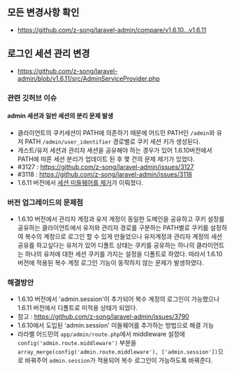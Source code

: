 ## 모든 변경사항 확인
- https://github.com/z-song/laravel-admin/compare/v1.6.10...v1.6.11

## 로그인 세션 관리 변경
- https://github.com/z-song/laravel-admin/blob/v1.6.11/src/AdminServiceProvider.php

### 관련 깃허브 이슈
#### admin 세션과 일반 세션의 분리 문제 발생
- 클라이언트의 쿠키세션이 PATH에 의존하기 때문에 어드민 PATH인 `/admin`와 유저 PATH `/admin/user_identifier` 경로별로 쿠키 세션 키가 생성된다.
- 게스트/유저 세션과 관리자 세션을 공유해야 하는 경우가 있어 1.6.10버전에서 PATH에 따른 세션 분리가 업데이트 된 후 몇 건의 문제 제기가 있었다.
- #3127 : https://github.com/z-song/laravel-admin/issues/3127
- #3118 : https://github.com/z-song/laravel-admin/issues/3118
- 1.6.11 버전에서 [세션 미들웨어를 제거](https://github.com/zishang520/laravel-admin/commit/3312502e627058d4d81dc90dae5a9b137e829ca3)가 이뤄졌다.

### 버전 업그레이드의 문제점
- 1.6.10 버전에서 관리자 계정과 유저 계정이 동일한 도메인을 공유하고 쿠키 설정를 공유하는 클라이언트에서 유저와 관리자 경로를 구분하는 PATH별로 쿠키를 설정하여 복수의 계정으로 로그인 할 수 있게 만들었으나 유저계정과 관리자 계정의 세션 공유를 하고싶다는 유저가 있어 디폴트 상태는 쿠키를 공유하는 하나의 클라이언트는 하나의 유저에 대한 세션 쿠키를 가지는 설정을 디폴트로 하였다. 따라서 1.6.10 버전에 적용된 복수 계정 로그인 기능이 동작하지 않는 문제가 발생하였다.

### 해결방안
- 1.6.10 버전에서 'admin.session'이 추가되어 복수 계정의 로그인이 가능했으나 1.6.11 버전에서 디폴트로 미적용 상태가 되었다.
- 참고 : https://github.com/z-song/laravel-admin/issues/3790
- 1.6.10에서 도입된 'admin.session' 미들웨어를 추가하는 방법으로 해결 가능
- 라라벨 어드민의 `app/admin/route.php`에서 middleware 설정에 `config('admin.route.middleware')` 부분을 `array_merge(config('admin.route.middleware'), ['admin.session'])`으로 바꿔주어 `admin.session`가 적용되어 복수 로그인이 가능하도록 바꿔준다.

